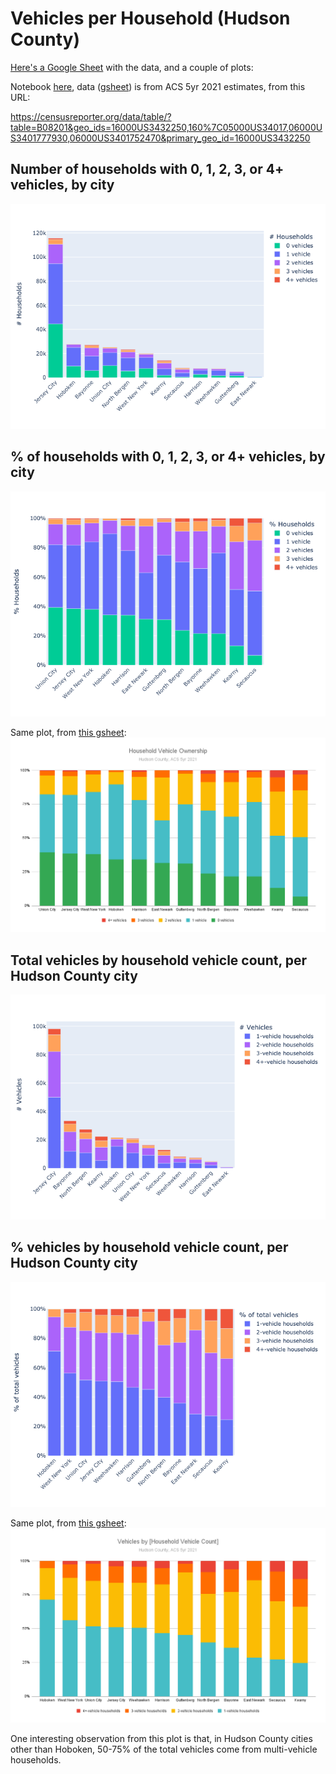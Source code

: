 # Vehicles per Household (Hudson County)

[Here's a Google Sheet][gsheet] with the data, and a couple of plots:

Notebook [here](household%20vehicle%20ownership.ipynb), data ([gsheet]) is from ACS 5yr 2021 estimates, from this URL:

https://censusreporter.org/data/table/?table=B08201&geo_ids=16000US3432250,160%7C05000US34017,06000US3401777930,06000US3401752470&primary_geo_id=16000US3432250

## Number of households with 0, 1, 2, 3, or 4+ vehicles, by city <a id="hvc"></a>
![](households_by_vehicle_count.png)

## % of households with 0, 1, 2, 3, or 4+ vehicles, by city <a id="hvcp"></a>
![](households_by_vehicle_count_pcts.png)

Same plot, from [this gsheet][gsheet]:
![](Household%20Vehicle%20Ownership.png)

## Total vehicles by household vehicle count, per Hudson County city <a id="vhc"></a>
![](vehicles_by_household_count.png)

## % vehicles by household vehicle count, per Hudson County city <a id="vhcp"></a>
![](vehicles_by_household_count_pcts.png)

Same plot, from [this gsheet][gsheet]:
![](Vehicles%20by%20%5BHousehold%20Vehicle%20Count%5D.png)

One interesting observation from this plot is that, in Hudson County cities other than Hoboken, 50-75% of the total vehicles come from multi-vehicle households.

[gsheet]: https://docs.google.com/spreadsheets/d/1NR-aW8NQTcxVA-60QqsNdPDckyzgsYDcxD5l-9RsaQs/edit
